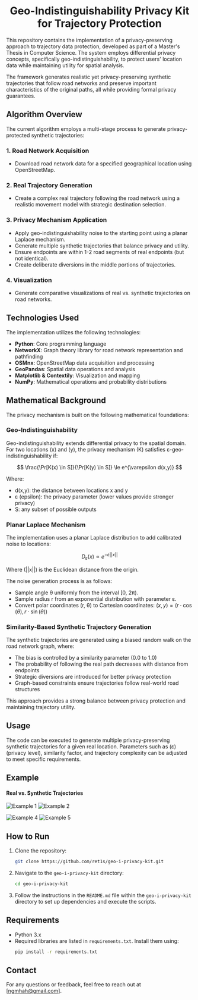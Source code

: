 <div align="center">

# Geo-Indistinguishability Privacy Kit for Trajectory Protection

</div>

This repository contains the implementation of a privacy-preserving approach to trajectory data protection, developed as part of a Master's Thesis in Computer Science. The system employs differential privacy concepts, specifically geo-indistinguishability, to protect users' location data while maintaining utility for spatial analysis.

The framework generates realistic yet privacy-preserving synthetic trajectories that follow road networks and preserve important characteristics of the original paths, all while providing formal privacy guarantees.

## Algorithm Overview

The current algorithm employs a multi-stage process to generate privacy-protected synthetic trajectories:

### 1. Road Network Acquisition
- Download road network data for a specified geographical location using OpenStreetMap.

### 2. Real Trajectory Generation
- Create a complex real trajectory following the road network using a realistic movement model with strategic destination selection.

### 3. Privacy Mechanism Application
- Apply geo-indistinguishability noise to the starting point using a planar Laplace mechanism.
- Generate multiple synthetic trajectories that balance privacy and utility.
- Ensure endpoints are within 1-2 road segments of real endpoints (but not identical).
- Create deliberate diversions in the middle portions of trajectories.

### 4. Visualization
- Generate comparative visualizations of real vs. synthetic trajectories on road networks.

## Technologies Used

The implementation utilizes the following technologies:

- **Python**: Core programming language
- **NetworkX**: Graph theory library for road network representation and pathfinding
- **OSMnx**: OpenStreetMap data acquisition and processing
- **GeoPandas**: Spatial data operations and analysis
- **Matplotlib & Contextily**: Visualization and mapping
- **NumPy**: Mathematical operations and probability distributions

## Mathematical Background

The privacy mechanism is built on the following mathematical foundations:

### Geo-Indistinguishability
Geo-indistinguishability extends differential privacy to the spatial domain. For two locations \(x\) and \(y\), the privacy mechanism \(K\) satisfies ε-geo-indistinguishability if:

$$
\frac{\Pr[K(x) \in S]}{\Pr[K(y) \in S]} \le e^{\varepsilon d(x,y)}
$$

Where:
- d(x,y): the distance between locations x and y
- ε (epsilon): the privacy parameter (lower values provide stronger privacy)
- S: any subset of possible outputs

### Planar Laplace Mechanism
The implementation uses a planar Laplace distribution to add calibrated noise to locations:

$$
D_{\varepsilon}(x) \propto e^{-\varepsilon||x||}
$$

Where \(||x||\) is the Euclidean distance from the origin.

The noise generation process is as follows:
- Sample angle θ uniformly from the interval [0, 2π).
- Sample radius r from an exponential distribution with parameter ε.
- Convert polar coordinates (r, θ) to Cartesian coordinates: $(x, y) = (r \cdot \cos(\theta), r \cdot \sin(\theta))$

### Similarity-Based Synthetic Trajectory Generation
The synthetic trajectories are generated using a biased random walk on the road network graph, where:
- The bias is controlled by a similarity parameter (0.0 to 1.0)
- The probability of following the real path decreases with distance from endpoints
- Strategic diversions are introduced for better privacy protection
- Graph-based constraints ensure trajectories follow real-world road structures

This approach provides a strong balance between privacy protection and maintaining trajectory utility.

## Usage

The code can be executed to generate multiple privacy-preserving synthetic trajectories for a given real location. Parameters such as (ε) (privacy level), similarity factor, and trajectory complexity can be adjusted to meet specific requirements.

## Example

#### Real vs. Synthetic Trajectories
![Example 1](example/1.png)
![Example 2](example/2.png)
<!-- ![Example 3](example/3.png) -->
![Example 4](example/4.png)
![Example 5](example/5.png)

## How to Run

1. Clone the repository:
    ```bash
    git clone https://github.com/ret1s/geo-i-privacy-kit.git
    ```
2. Navigate to the `geo-i-privacy-kit` directory:
    ```bash
    cd geo-i-privacy-kit
    ```
3. Follow the instructions in the `README.md` file within the `geo-i-privacy-kit` directory to set up dependencies and execute the scripts.

## Requirements

- Python 3.x
- Required libraries are listed in `requirements.txt`. Install them using:
  ```bash
  pip install -r requirements.txt
  ```

## Contact

For any questions or feedback, feel free to reach out at [ngmhah@gmail.com].
